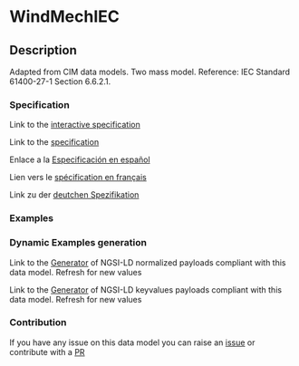 # WindMechIEC

## Description 

Adapted from CIM data models. Two mass model.  Reference: IEC Standard 61400-27-1 Section 6.6.2.1.
### Specification

Link to the [interactive specification](https://swagger.lab.fiware.org/?url=https://github.com/smart-data-models/dataModel.EnergyCIM/blob/master/WindMechIEC/swagger.yaml)

Link to the [specification](https://github.com/smart-data-models/dataModel.EnergyCIM/blob/master/WindMechIEC/doc/spec.md)

Enlace a la [Especificación en español](https://github.com/smart-data-models/dataModel.EnergyCIM/blob/master/WindMechIEC/doc/spec_ES.md)

Lien vers le [spécification en français](https://github.com/smart-data-models/dataModel.EnergyCIM/blob/master/WindMechIEC/doc/spec_FR.md)

Link zu der [deutchen Spezifikation](https://github.com/smart-data-models/dataModel.EnergyCIM/blob/master/WindMechIEC/doc/spec_DE.md)
### Examples
### Dynamic Examples generation

Link to the [Generator](https://smartdatamodels.org/extra/ngsi-ld_generator_v0.92.php?schemaUrl=https://raw.githubusercontent.com/smart-data-models/dataModel.EnergyCIM/master/WindMechIEC/schema.json&email=info@smartdatamodels.org) of NGSI-LD normalized payloads compliant with this data model. Refresh for new values

Link to the [Generator](https://smartdatamodels.org/extra/ngsi-ld_generator_keyvalues_v0.92.php?schemaUrl=https://raw.githubusercontent.com/smart-data-models/dataModel.EnergyCIM/master/WindMechIEC/schema.json&email=info@smartdatamodels.org) of NGSI-LD keyvalues payloads compliant with this data model. Refresh for new values
### Contribution

 If you have any issue on this data model you can raise an [issue](https://github.com/smart-data-models/dataModel.EnergyCIM/issues)  or contribute with a [PR](https://github.com/smart-data-models/dataModel.EnergyCIM/pulls)